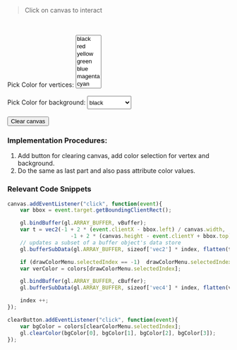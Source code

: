 <html>
<script src="../angel_common/initShaders.js"></script>
<script src="../angel_common/webgl-utils.js"></script>
<script src="../angel_common/MV.js"></script>
<script src="work2/t22.js"></script>

<script id="vertex-shader" type="x-shader/x-vertex">
	attribute vec4 vPosition;
	
	attribute vec4 fragColor;
	varying vec4 fColor;

	void main()
	{
		gl_PointSize = 7.0;
		gl_Position = vPosition;
		fColor = fragColor;
	}
</script>

<script id="fragment-shader" type="x-shader/x-fragment">
	precision mediump float;
	varying vec4 fColor;

	void main()
	{
		gl_FragColor = fColor;
	}
</script>
> Click on canvas to interact
<body>
	<canvas id='gl-canvas' height="512" width="512"></canvas>
	<br><br>
	Pick Color for vertices:
	<select id="DrawColors" size="7", value="1">
		<option value="0">black</option>
		<option value="1">red</option>
		<option value="2">yellow</option>
		<option value="3">green</option>
		<option value="4">blue</option>
		<option value="5">magenta</option>
		<option value="6">cyan</option>
	</select>
	<br><br>
	Pick Color for background:
	<select id="ClearColors" size="1" style="width:100px; height:30px">
		<option value="0">black</option>
		<option value="1">red</option>
		<option value="2">yellow</option>
		<option value="3">green</option>
		<option value="4">blue</option>
		<option value="5">magenta</option>
		<option value="6">cyan</option>
	</select>
	<br><br>
	<button type="button" id="ClearButton"> Clear canvas </button>
</body>
</html>

### Implementation Procedures:
1. Add button for clearing canvas, add color selection for vertex and background.
2. Do the same as last part and also pass attribute color values.

### Relevant Code Snippets
```js
canvas.addEventListener("click", function(event){
	var bbox = event.target.getBoundingClientRect();

	gl.bindBuffer(gl.ARRAY_BUFFER, vBuffer);
	var t = vec2(-1 + 2 * (event.clientX - bbox.left) / canvas.width,
					-1 + 2 * (canvas.height - event.clientY + bbox.top) / canvas.height);
	// updates a subset of a buffer object's data store
	gl.bufferSubData(gl.ARRAY_BUFFER, sizeof['vec2'] * index, flatten(t));

	if (drawColorMenu.selectedIndex == -1)	drawColorMenu.selectedIndex = 0;
	var verColor = colors[drawColorMenu.selectedIndex];

	gl.bindBuffer(gl.ARRAY_BUFFER, cBuffer);
	gl.bufferSubData(gl.ARRAY_BUFFER, sizeof['vec4'] * index, flatten(verColor));

	index ++;
});

clearButton.addEventListener("click", function(event){
	var bgColor = colors[clearColorMenu.selectedIndex];
	gl.clearColor(bgColor[0], bgColor[1], bgColor[2], bgColor[3]);
});
```